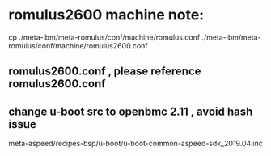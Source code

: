 # romulus2600 machine note:
cp ./meta-ibm/meta-romulus/conf/machine/romulus.conf ./meta-ibm/meta-romulus/conf/machine/romulus2600.conf

## romulus2600.conf , please reference romulus2600.conf

## change u-boot src to openbmc 2.11 , avoid hash issue
meta-aspeed/recipes-bsp/u-boot/u-boot-common-aspeed-sdk_2019.04.inc
